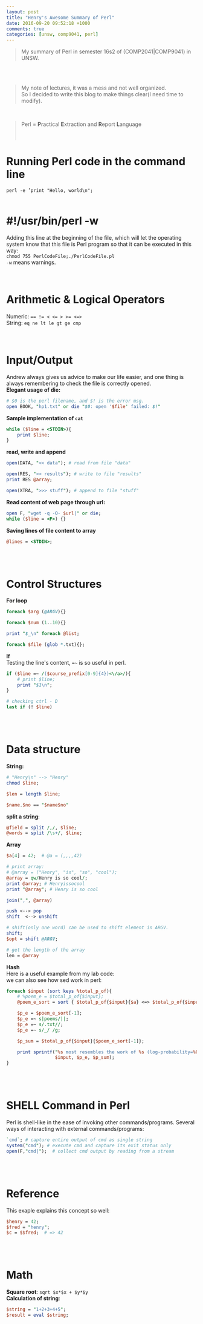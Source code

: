 ```yaml
---
layout: post
title: "Henry's Awesome Summary of Perl"
date: 2016-09-20 09:52:18 +1000
comments: true
categories: [unsw, comp9041, perl]
---
```


> My summary of Perl in semester 16s2 of (COMP2041|COMP9041) in UNSW.    

<!--more-->
<br><br>   

> My note of lectures, it was a mess and not well organized.    
So I decided to write this blog to make things clear(I need time to modify).       
<img style="max-height:350px" class="lazy" data-original="/images/blog/160920_perl/note.JPG"> 
<br><br>

>Perl = **P**ractical **E**xtraction and **R**eport **L**anguage    
<br><br>

# Running Perl code in the command line     
`perl -e ’print "Hello, world\n"; `
<br><br>


# #!/usr/bin/perl -w
Adding this line at the beginning of the file, which will let the operating system know that this file is Perl program so that it can be executed in this way:    
`chmod 755 PerlCodeFile;./PerlCodeFile.pl`   
`-w` means warnings.    
<br><br>


# Arithmetic & Logical Operators   
Numeric: `== != < <= > >= <=>`   
String: `eq ne lt le gt ge cmp`   
<br><br>


# Input/Output
Andrew always gives us advice to make our life easier, and one thing is always remembering to check the file is correctly opened.      
**Elegant usage of die:**       
```pl
# $0 is the perl filename, and $! is the error msg.     
open BOOK, "hp1.txt" or die "$0: open '$file' failed: $!" 
```
**Sample implementation of `cat`**     
```pl
while ($line = <STDIN>){
    print $line;
}
```
**read,  write and append**   
```pl
open(DATA, "<< data"); # read from file "data"

open(RES, ">> results"); # write to file "results"
print RES @array;

open(XTRA, ">>> stuff"); # append to file "stuff"
```
**Read content of web page through url:**   
```pl
open F, "wget -q -O- $url|" or die;
while ($line = <F>) {}
```
**Saving lines of file content to array**   
```pl
@lines = <STDIN>;
```
<br><br>


# Control Structures
**For loop**
```pl
foreach $arg (@ARGV){}

foreach $num (1..10){}

print "$_\n" foreach @list; 

foreach $file (glob *.txt){};
```
**If**     
Testing the line's content, `=~` is so useful in perl.     
```pl
if ($line =~ /($course_prefix[0-9]{4})<\/a>/){
    # print $line;
    print "$1\n";
}

# checking ctrl - D
last if (! $line)

```
<br><br>


# Data structure 
**String:**    
```pl
# "Henry\n" --> "Henry"
chmod $line;

$len = length $line;

$name.$no == "$name$no"
```
**split a string**:    
```pl
@field = split /,/, $line;
@words = split /\s+/, $line;
```
**Array**
```pl
$a[4] = 42;  # @a = (,,,,42)

# print array:
# @array = ("Henry", "is", "so", "cool");
@array = qw/Henry is so cool/;
print @array; # Henryissocool
print "@array"; # Henry is so cool

join(",", @array)

push <--> pop
shift  <--> unshift

# shift(only one word) can be used to shift element in ARGV.
shift;
$opt = shift @ARGV;

# get the length of the array 
len = @array
```
**Hash**    
Here is a useful example from my lab code:    
we can also see how sed work in perl:     
```pl
foreach $input (sort keys %total_p_of){
    # %poem_e = $total_p_of{$input};
    @poem_e_sort = sort { $total_p_of{$input}{$a} <=> $total_p_of{$input}{$b} } keys %{$total_p_of{$input}};

    $p_e = $poem_e_sort[-1];
    $p_e =~ s|poems/||;
    $p_e =~ s/.txt//;
    $p_e =~ s/_/ /g;

    $p_sum = $total_p_of{$input}{$poem_e_sort[-1]};

    print sprintf("%s most resembles the work of %s (log-probability=%0.1f)\n",
                  $input, $p_e, $p_sum);
}
```
<br><br>


# SHELL Command in Perl
Perl is shell-like in the ease of invoking other commands/programs.
Several ways of interacting with external commands/programs:    
```pl
`cmd`; # capture entire output of cmd as single string
system("cmd"); # execute cmd and capture its exit status only
open(F,"cmd|");  # collect cmd output by reading from a stream
```
<br><br>


# Reference
This exaple explains this concept so well:
```pl
$henry = 42;
$fred = "henry";
$c = $$fred;  # => 42
```
<br><br>


# Math
**Square root**: `sqrt $x*$x + $y*$y`   
**Calculation of string**:     
```pl
$string = "1+2+3+4+5";
$result = eval $string;
```
<br><br>

